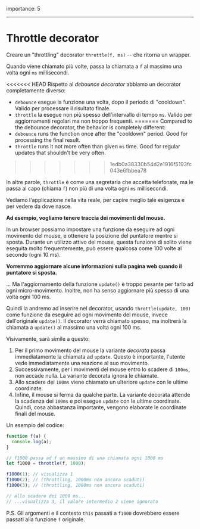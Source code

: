 importance: 5

---

# Throttle decorator

Creare un "throttling" decorator `throttle(f, ms)` -- che ritorna un wrapper.

Quando viene chiamato più volte, passa la chiamata a `f` al massimo una volta ogni `ms` millisecondi.

<<<<<<< HEAD
Rispetto al *debounce decorator* abbiamo un decorator completamente diverso:
- `debounce` esegue la funzione una volta, dopo il periodo di "cooldown". Valido per processare il risultato finale.
- `throttle` la esegue non più spesso dell'intervallo di tempo `ms`. Valido per aggiornamenti regolari ma non troppo frequenti.
=======
Compared to the debounce decorator, the behavior is completely different:
- `debounce` runs the function once after the "cooldown" period. Good for processing the final result.
- `throttle` runs it not more often than given `ms` time. Good for regular updates that shouldn't be very often.
>>>>>>> 1edb0a38330b54d2e1916f5193fc043e6fbbea78

In altre parole, `throttle` è come una segretaria che accetta telefonate, ma le passa al capo (chiama `f`) non più di una volta ogni `ms` millisecondi.

Vediamo l'applicazione nella vita reale, per capire meglio tale esigenza e per vedere da dove nasce.

**Ad esempio, vogliamo tenere traccia dei movimenti del mouse.**

In un browser possiamo impostare una funzione da eseguire ad ogni movimento del mouse, e ottenere la posizione del puntatore mentre si sposta. Durante un utilizzo attivo del mouse, questa funzione di solito viene eseguita molto frequentemente, può essere qualcosa come 100 volte al secondo (ogni 10 ms).

**Vorremmo aggiornare alcune informazioni sulla pagina web quando il puntatore si sposta.**

... Ma l'aggiornamento della funzione `update()` è troppo pesante per farlo ad ogni micro-movimento. Inoltre, non ha senso aggiornare più spesso di una volta ogni 100 ms.

Quindi la andremo ad inserire nel decorator, usando `throttle(update, 100)` come funzione da eseguire ad ogni movimento del mouse, invece dell'originale `update()`. Il decorator verrà chiamato spesso, ma inoltrerà la chiamata a `update()` al massimo una volta ogni 100 ms.

Visivamente, sarà simile a questo:

1. Per il primo movimento del mouse la variante *decorata* passa immediatamente la chiamata ad `update`. Questo è importante, l'utente vede immediatamente una reazione al suo movimento.
2. Successivamente, per i movimenti del mouse entro lo scadere di `100ms`, non accade nulla. La variante decorata ignora le chiamate.
3. Allo scadere dei `100ms` viene chiamato un ulteriore `update` con le ultime coordinate.
4. Infine, il mouse si ferma da qualche parte. La variante decorata attende la scadenza dei `100ms` e poi esegue `update` con le ultime coordinate. Quindi, cosa abbastanza importante, vengono elaborate le coordinate finali del mouse.

Un esempio del codice:

```js
function f(a) {
  console.log(a);
}

// f1000 passa ad f un massimo di una chiamata ogni 1000 ms
let f1000 = throttle(f, 1000);

f1000(1); // visualizza 1
f1000(2); // (throttling, 1000ms non ancora scaduti)
f1000(3); // (throttling, 1000ms non ancora scaduti)

// allo scadere dei 1000 ms...
// ...visualizza 3, il valore intermedio 2 viene ignorato
```

P.S. Gli argomenti e il contesto `this` passati a `f1000` dovrebbero essere passati alla funzione `f` originale.

